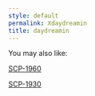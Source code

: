```yaml
---
style: default
permalink: Xdaydreamin
title: daydreamin
---
```

You may also like:

[SCP-1960](http://scp-wiki.net/scp-1960)

[SCP-1930](http://scp-wiki.net/scp-1930)
